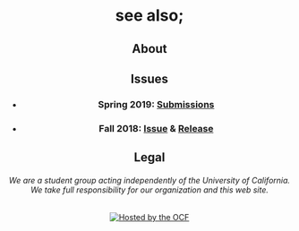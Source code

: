---
---
<center>
  <h1>see also; </h1>
  <h2>About</h2>
  <h2>Issues</h2>
  <ul>
    <li>
      <h3>Spring 2019: <a href="https://goo.gl/forms/4E46jbzCvCWBmEGf2">Submissions</a></h3>
    </li>
    <li>
      <h3>Fall 2018: <a href="issues/0101b.pdf">Issue</a> & <a href="events/0101a.png">Release</a></h3>
    </li>
  </ul>
  <h2>Legal</h2>
  <h6>We are a student group acting independently of the University of California. We take full responsibility for our organization and this web site.</h6>
  <a href="https://www.ocf.berkeley.edu">
    <img src="https://www.ocf.berkeley.edu/hosting-logos/ocf-hosted-penguin.svg" alt="Hosted by the OCF" style="border: 0;" />
  </a>
</center>
